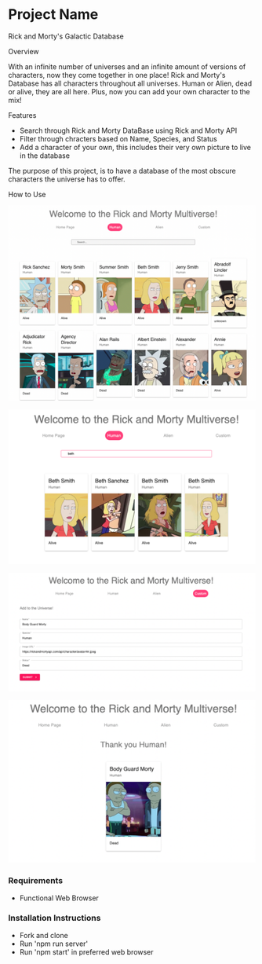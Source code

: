 # Project Name
Rick and Morty's Galactic Database

Overview

With an infinite number of universes and an infinite amount of versions of characters, now they come together in one place! Rick and Morty's Database has all characters throughout all universes. Human or Alien, dead or alive, they are all here. Plus, now you can add your own character to the mix!

Features
* Search through Rick and Morty DataBase using Rick and Morty API
* Filter through chracters based on Name, Species, and Status
* Add a character of your own, this includes their very own picture to live in the database

The purpose of this project, is to have a database of the most obscure characters the universe has to offer. 

How to Use

![Filter](readme/Filter.png)

![Search](readme/Search.png)

![Form](readme/Form.png)

![Submission](readme/Submission.png)


### Requirements 
* Functional Web Browser

### Installation Instructions 
* Fork and clone
* Run 'npm run server'
* Run 'npm start' in preferred web browser 